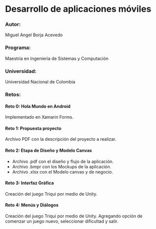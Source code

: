 # Desarrollo de aplicaciones móviles
### Autor:
Miguel Angel Borja Acevedo
### Programa:
Maestría en Ingeniería de Sistemas y Computación
### Universidad:
Universidad Nacional de Colombia

### Retos:

#### Reto 0: Hola Mundo en Android
Implementado en Xamarin Forms.

#### Reto 1: Propuesta proyecto
Archivo PDF con la descripción del proyecto a realizar.

#### Reto 2: Etapa de Diseño y Modelo Canvas
* Archivo .pdf con el diseño y flujo de la aplicación.
* Archivo .bmpr con los Mockups de la aplicación.
* Archivo .xlsx con el Modelo canvas y de negocio.

#### Reto 3: Interfaz Gráfica
Creación del juego Triqui por medio de Unity.

#### Reto 4: Menús y Diálogos
Creación del juego Triqui por medio de Unity.
Agregando opción de comenzar un juego nuevo, seleccionar dificultad y salir.
